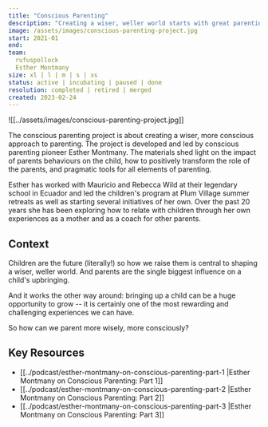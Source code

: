 ```yaml
---
title: "Conscious Parenting"
description: "Creating a wiser, weller world starts with great parenting. Join us in discovering conscious parenting to create the stewards of the future."
image: /assets/images/conscious-parenting-project.jpg
start: 2021-01
end: 
team:
  rufuspollock
  Esther Montmany
size: xl | l | m | s | xs
status: active | incubating | paused | done
resolution: completed | retired | merged
created: 2023-02-24
---
```


![[../assets/images/conscious-parenting-project.jpg]]

The conscious parenting project is about creating a wiser, more conscious approach to parenting. The project is developed and led by conscious parenting pioneer Esther Montmany. The materials shed light on the impact of parents behaviours on the child, how to positively transform the role of the parents, and pragmatic tools for all elements of parenting.

Esther has worked with Mauricio and Rebecca Wild at their legendary school in Ecuador and led the children's program at Plum Village summer retreats as well as starting several initiatives of her own. Over the past 20 years she has been exploring how to relate with children through her own experiences as a mother and as a coach for other parents.

## Context

Children are the future (literally!) so how we raise them is central to shaping a wiser, weller world. And parents are the single biggest influence on a child's upbringing.

And it works the other way around: bringing up a child can be a huge opportunity to grow -- it is certainly one of the most rewarding and challenging experiences we can have.

So how can we parent more wisely, more consciously?

## Key Resources 

- [[../podcast/esther-montmany-on-conscious-parenting-part-1 |Esther Montmany on Conscious Parenting: Part 1]]
- [[../podcast/esther-montmany-on-conscious-parenting-part-2 |Esther Montmany on Conscious Parenting: Part 2]]
- [[../podcast/esther-montmany-on-conscious-parenting-part-3 |Esther Montmany on Conscious Parenting: Part 3]]

